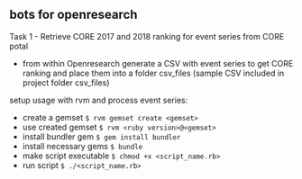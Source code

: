 ## bots for openresearch
Task 1 - Retrieve CORE 2017 and 2018 ranking for event series from CORE potal
* from within Openresearch generate a CSV with event series to get CORE ranking and place them into a folder csv_files (sample CSV included in project folder csv_files)

setup usage with rvm and process event series:
* create a gemset
`$ rvm gemset create <gemset>`
* use created gemset
`$ rvm <ruby version>@<gemset>`
* install bundler gem
`$ gem install bundler`
* install necessary gems
`$ bundle`
* make script executable
`$ chmod +x <script_name.rb>`
* run script
`$ ./<script_name.rb>`
